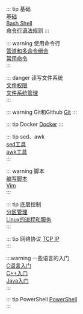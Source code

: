      
::: tip  基础     
[基础](Linux——基础.md)     
[Bash Shell](Shell/Bash-Shell.md)        
[命令行语法规则](Shell/命令行语法规则.md)
:::     
     
::: warning  使用命令行     
[管道和多命令组合](Shell/管道和多命令组合.md)           
[常用命令](Shell/常用命令.md)         
:::            
     
::: danger 读写文件系统     
[文件权限](Shell/文件权限.md)     
[文件系统管理](Shell/文件系统管理.md)           
:::       

::: warning Git和Github
[Git](Git/index.md)
:::
     
::: tip Docker
[Docker](Docker——Docker命令.md)
:::




::: tip sed、awk                      
[sed工具](Shell——sed工具.md)                       
[awk工具](Shell——awk工具.md)                       
:::                         
     
::: warning 脚本     
[编写脚本](Shell/编写脚本.md)                   
[Vim](Shell/Vim.md)                 
:::     
     
     
::: tip 底层控制     
[分区管理](Linux——分区管理.md)          
[Linux的进程和服务](Linux——进程和服务.md)          
:::        
     
::: tip  网络协议
[TCP IP](网络协议/TCP-IP.md)     
:::


:::warning 一些语言的入门     
[C语言入门](C语言入门.md)       
[C++入门](C++入门.md)         
[Java入门](Java入门.md)                  
:::     
     
::: tip PowerShell
[PowerShell](Shell/PowerShell.md)     
:::
     
